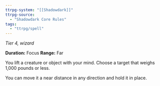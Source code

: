 ```yaml
---
ttrpg-system: "[[Shadowdark]]"
ttrpg-source: 
  - "Shadowdark Core Rules"
tags:
  - "ttrpg/spell"
---
```

*Tier 4, wizard*

**Duration:** Focus
**Range:** Far

You lift a creature or object with your mind. Choose a target that weighs 1,000 pounds or less.

You can move it a near distance in any direction and hold it in place.


